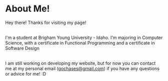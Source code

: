 # About Me!

Hey there! Thanks for visiting my page!<br><br>

I'm a student at Brigham Young University - Idaho. I'm majoring in Computer Science, with a certificate in Functional Programming and a certificate in Software Design<br><br>

I am still working on developing my website, but for now you can contact me at my personal email (gochases@gmail.com) if you have any questions or advice for me! :D